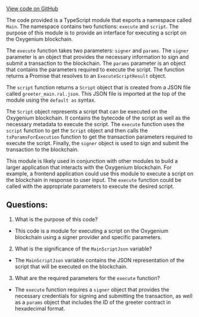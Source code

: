 [View code on GitHub](https://github.com/oxygenium-network/oxygenium-web3/packages/walletconnect/artifacts/ts/scripts.ts)

The code provided is a TypeScript module that exports a namespace called `Main`. The namespace contains two functions: `execute` and `script`. The purpose of this module is to provide an interface for executing a script on the Oxygenium blockchain.

The `execute` function takes two parameters: `signer` and `params`. The `signer` parameter is an object that provides the necessary information to sign and submit a transaction to the blockchain. The `params` parameter is an object that contains the parameters required to execute the script. The function returns a Promise that resolves to an `ExecuteScriptResult` object.

The `script` function returns a `Script` object that is created from a JSON file called `greeter_main.ral.json`. This JSON file is imported at the top of the module using the `default as` syntax.

The `Script` object represents a script that can be executed on the Oxygenium blockchain. It contains the bytecode of the script as well as the necessary metadata to execute the script. The `execute` function uses the `script` function to get the `Script` object and then calls the `txParamsForExecution` function to get the transaction parameters required to execute the script. Finally, the `signer` object is used to sign and submit the transaction to the blockchain.

This module is likely used in conjunction with other modules to build a larger application that interacts with the Oxygenium blockchain. For example, a frontend application could use this module to execute a script on the blockchain in response to user input. The `execute` function could be called with the appropriate parameters to execute the desired script.
## Questions: 
 1. What is the purpose of this code?
- This code is a module for executing a script on the Oxygenium blockchain using a signer provider and specific parameters.

2. What is the significance of the `MainScriptJson` variable?
- The `MainScriptJson` variable contains the JSON representation of the script that will be executed on the blockchain.

3. What are the required parameters for the `execute` function?
- The `execute` function requires a `signer` object that provides the necessary credentials for signing and submitting the transaction, as well as a `params` object that includes the ID of the greeter contract in hexadecimal format.
